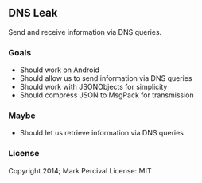 ## DNS Leak

Send and receive information via DNS queries.

### Goals

- Should work on Android
- Should allow us to send information via DNS queries
- Should work with JSONObjects for simplicity
- Should compress JSON to MsgPack for transmission

### Maybe
- Should let us retrieve information via DNS queries

### License

Copyright 2014; Mark Percival
License: MIT